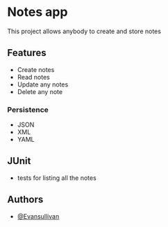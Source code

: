 # Notes app 

This project allows anybody to create and store notes

## Features

- Create notes
- Read notes
- Update any notes
- Delete any note
### Persistence
- JSON
- XML
- YAML

## JUnit
- tests for listing all the notes

## Authors

- [@Evansullivan](https://www.github.com/evansullivan64)
